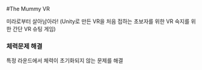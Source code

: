 #The Mummy VR 

미라로부터 살아남아라! (Unity로 만든 VR을 처음 접하는 초보자를 위한 VR 숙지를 위한 간단 VR 슈팅 게임)

### 체력문제 해결
특정 라운드에서 체력이 초기화되지 않는 문제를 해결
